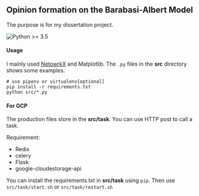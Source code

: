 ## Opinion formation on the Barabasi-Albert Model
The purpose is for my dissertation project.

![Python >= 3.5 ](https://img.shields.io/badge/python-%3E%3D3.5-blue.svg)


#### Usage
I mainly used [NetowrkX](https://networkx.github.io/) and Matplotlib.
The `.py` files in the **src** directory shows some examples.
```
# use pipenv or virtualenv[optional]
pip install -r requirements.txt
python src/*.py
```

#### For GCP

The production files store in the **src/task**. You can use HTTP post to call a task.

Requirement:
  * Redis
  * celery
  * Flask
  * google-cloudestorage-api

You can install the requirements.txt in **src/task** using `pip`.
Then use `src/task/start.sh` or `src/task/restart.sh`
